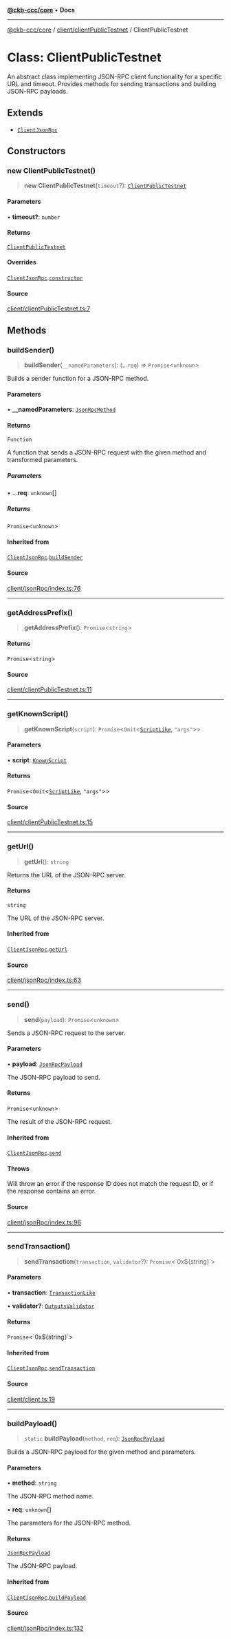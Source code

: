 [**@ckb-ccc/core**](README.md) • **Docs**

***

[@ckb-ccc/core](README.md) / [client/clientPublicTestnet](client.clientPublicTestnet.md) / ClientPublicTestnet

# Class: ClientPublicTestnet

An abstract class implementing JSON-RPC client functionality for a specific URL and timeout.
Provides methods for sending transactions and building JSON-RPC payloads.

## Extends

- [`ClientJsonRpc`](client.jsonRpc.Class.ClientJsonRpc.md)

## Constructors

### new ClientPublicTestnet()

> **new ClientPublicTestnet**(`timeout`?): [`ClientPublicTestnet`](client.clientPublicTestnet.Class.ClientPublicTestnet.md)

#### Parameters

• **timeout?**: `number`

#### Returns

[`ClientPublicTestnet`](client.clientPublicTestnet.Class.ClientPublicTestnet.md)

#### Overrides

[`ClientJsonRpc`](client.jsonRpc.Class.ClientJsonRpc.md).[`constructor`](client.jsonRpc.Class.ClientJsonRpc.md#constructors)

#### Source

[client/clientPublicTestnet.ts:7](https://github.com/SpectreMercury/ccc/blob/1b34760fdeb60ebebc0a7e641c12ef11dff1e7d0/packages/core/src/client/clientPublicTestnet.ts#L7)

## Methods

### buildSender()

> **buildSender**(`__namedParameters`): (...`req`) => `Promise`\<`unknown`\>

Builds a sender function for a JSON-RPC method.

#### Parameters

• **\_\_namedParameters**: [`JsonRpcMethod`](client.jsonRpc.advanced.Type.JsonRpcMethod.md)

#### Returns

`Function`

A function that sends a JSON-RPC request with the given method and transformed parameters.

##### Parameters

• ...**req**: `unknown`[]

##### Returns

`Promise`\<`unknown`\>

#### Inherited from

[`ClientJsonRpc`](client.jsonRpc.Class.ClientJsonRpc.md).[`buildSender`](client.jsonRpc.Class.ClientJsonRpc.md#buildsender)

#### Source

[client/jsonRpc/index.ts:76](https://github.com/SpectreMercury/ccc/blob/1b34760fdeb60ebebc0a7e641c12ef11dff1e7d0/packages/core/src/client/jsonRpc/index.ts#L76)

***

### getAddressPrefix()

> **getAddressPrefix**(): `Promise`\<`string`\>

#### Returns

`Promise`\<`string`\>

#### Source

[client/clientPublicTestnet.ts:11](https://github.com/SpectreMercury/ccc/blob/1b34760fdeb60ebebc0a7e641c12ef11dff1e7d0/packages/core/src/client/clientPublicTestnet.ts#L11)

***

### getKnownScript()

> **getKnownScript**(`script`): `Promise`\<`Omit`\<[`ScriptLike`](ckb.script.Type.ScriptLike.md), `"args"`\>\>

#### Parameters

• **script**: [`KnownScript`](client.client.Enumeration.KnownScript.md)

#### Returns

`Promise`\<`Omit`\<[`ScriptLike`](ckb.script.Type.ScriptLike.md), `"args"`\>\>

#### Source

[client/clientPublicTestnet.ts:15](https://github.com/SpectreMercury/ccc/blob/1b34760fdeb60ebebc0a7e641c12ef11dff1e7d0/packages/core/src/client/clientPublicTestnet.ts#L15)

***

### getUrl()

> **getUrl**(): `string`

Returns the URL of the JSON-RPC server.

#### Returns

`string`

The URL of the JSON-RPC server.

#### Inherited from

[`ClientJsonRpc`](client.jsonRpc.Class.ClientJsonRpc.md).[`getUrl`](client.jsonRpc.Class.ClientJsonRpc.md#geturl)

#### Source

[client/jsonRpc/index.ts:63](https://github.com/SpectreMercury/ccc/blob/1b34760fdeb60ebebc0a7e641c12ef11dff1e7d0/packages/core/src/client/jsonRpc/index.ts#L63)

***

### send()

> **send**(`payload`): `Promise`\<`unknown`\>

Sends a JSON-RPC request to the server.

#### Parameters

• **payload**: [`JsonRpcPayload`](client.jsonRpc.advanced.Type.JsonRpcPayload.md)

The JSON-RPC payload to send.

#### Returns

`Promise`\<`unknown`\>

The result of the JSON-RPC request.

#### Inherited from

[`ClientJsonRpc`](client.jsonRpc.Class.ClientJsonRpc.md).[`send`](client.jsonRpc.Class.ClientJsonRpc.md#send)

#### Throws

Will throw an error if the response ID does not match the request ID, or if the response contains an error.

#### Source

[client/jsonRpc/index.ts:96](https://github.com/SpectreMercury/ccc/blob/1b34760fdeb60ebebc0a7e641c12ef11dff1e7d0/packages/core/src/client/jsonRpc/index.ts#L96)

***

### sendTransaction()

> **sendTransaction**(`transaction`, `validator`?): `Promise`\<\`0x$\{string\}\`\>

#### Parameters

• **transaction**: [`TransactionLike`](ckb.transaction.Type.TransactionLike.md)

• **validator?**: [`OutputsValidator`](client.clientTypes.Type.OutputsValidator.md)

#### Returns

`Promise`\<\`0x$\{string\}\`\>

#### Inherited from

[`ClientJsonRpc`](client.jsonRpc.Class.ClientJsonRpc.md).[`sendTransaction`](client.jsonRpc.Class.ClientJsonRpc.md#sendtransaction)

#### Source

[client/client.ts:19](https://github.com/SpectreMercury/ccc/blob/1b34760fdeb60ebebc0a7e641c12ef11dff1e7d0/packages/core/src/client/client.ts#L19)

***

### buildPayload()

> `static` **buildPayload**(`method`, `req`): [`JsonRpcPayload`](client.jsonRpc.advanced.Type.JsonRpcPayload.md)

Builds a JSON-RPC payload for the given method and parameters.

#### Parameters

• **method**: `string`

The JSON-RPC method name.

• **req**: `unknown`[]

The parameters for the JSON-RPC method.

#### Returns

[`JsonRpcPayload`](client.jsonRpc.advanced.Type.JsonRpcPayload.md)

The JSON-RPC payload.

#### Inherited from

[`ClientJsonRpc`](client.jsonRpc.Class.ClientJsonRpc.md).[`buildPayload`](client.jsonRpc.Class.ClientJsonRpc.md#buildpayload)

#### Source

[client/jsonRpc/index.ts:132](https://github.com/SpectreMercury/ccc/blob/1b34760fdeb60ebebc0a7e641c12ef11dff1e7d0/packages/core/src/client/jsonRpc/index.ts#L132)
